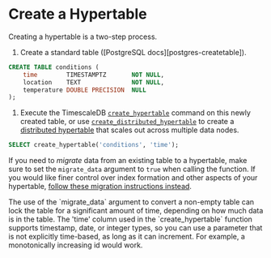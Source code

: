 # Create a Hypertable

Creating a hypertable is a two-step process.
<!-- add steps format?-->
1. Create a standard table ([PostgreSQL docs][postgres-createtable]).

 ```sql
 CREATE TABLE conditions (
     time        TIMESTAMPTZ       NOT NULL,
     location    TEXT              NOT NULL,
     temperature DOUBLE PRECISION  NULL
 );
 ```

1. Execute the TimescaleDB
[`create_hypertable`][create_hypertable] command on this newly created
table, or use
[`create_distributed_hypertable`][create_distributed_hypertable] to
create a [distributed hypertable][using-distributed-hypertables] that
scales out across multiple data nodes.

 ```sql
 SELECT create_hypertable('conditions', 'time');
 ```

If you need to *migrate* data from an existing table to a hypertable, make
sure to set the `migrate_data` argument to `true` when calling the function.
If you would like finer control over index formation and other aspects
of your hypertable, [follow these migration instructions instead][migrate-data].

<highlight type="warning">
The use of the `migrate_data` argument to convert a non-empty table can
lock the table for a significant amount of time, depending on how much data is
in the table.
</highlight>

<highlight type="tip">
The 'time' column used in the `create_hypertable` function supports
timestamp, date, or integer types, so you can use a parameter that is not
explicitly time-based, as long as it can increment.  For example, a
monotonically increasing id would work.
</highlight>


[create_hypertable]: /api/:currentVersion:/hypertable/create_hypertable
[create_distributed_hypertable]: /api/:currentVersion:/distributed-hypertables/create_distributed_hypertable
[using-distributed-hypertables]: /how-to-guides/distributed-hypertables
[migrate-data]: /how-to-guides/migrate-data
